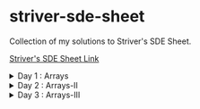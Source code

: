 # striver-sde-sheet
Collection of my solutions to Striver's SDE Sheet.

[Striver's SDE Sheet Link](https://takeuforward.org/interviews/strivers-sde-sheet-top-coding-interview-problems/)

<details>
  <summary>Day 1 : Arrays</summary>

| Problem  | Solution |
| ----------- | ----------- |
| [Set Matrix Zeroes](https://leetcode.com/problems/set-matrix-zeroes/)    |        |
| [Pascal's Triangle](https://leetcode.com/problems/pascals-triangle/)  |    |
| [Next Permutation](https://leetcode.com/problems/next-permutation/)    |        |
| [Kadane’s Algorithm](https://leetcode.com/problems/maximum-subarray/)  |    |
| [Sort an array of 0’s 1’s 2’s](https://leetcode.com/problems/sort-colors/)    |        |
| [Stock buy and Sell](https://leetcode.com/problems/best-time-to-buy-and-sell-stock/)  |    |
</details>

<details>
	<summary>Day 2 : Arrays-II </summary>

| Problem  | Solution |
| ----------- | ----------- |
| [Rotate Matrix](https://leetcode.com/problems/rotate-image/)    |        |
| [Merge Overlapping Subintervals](https://leetcode.com/problems/merge-intervals/)  |    |
| [Merge two sorted Arrays without extra space](https://leetcode.com/problems/merge-sorted-array/)    |        |
| [Find the duplicate in an array of N+1 integers.](https://leetcode.com/problems/find-the-duplicate-number/)  |    |
| [Repeat and Missing Number](https://www.interviewbit.com/problems/repeat-and-missing-number-array/)    |        |
| [Inversion of Array (Pre-req: Merge Sort)](https://www.codingninjas.com/codestudio/problems/count-inversions_615)  |    |
</details>

<details>
	<summary>Day 3 : Arrays-III </summary>

| Problem  | Solution |
| ----------- | ----------- |
| [2-Sum-Problem](https://leetcode.com/problems/two-sum/)    |        |
| [4-sum-Problem](https://leetcode.com/problems/4sum/)  |    |
| [Longest Consecutive Sequence](https://leetcode.com/problems/longest-consecutive-sequence/)    |        |
| [Largest Subarray with 0 sum](https://practice.geeksforgeeks.org/problems/largest-subarray-with-0-sum/1)  |    |
| [Count number of subarrays with given Xor K](https://www.interviewbit.com/problems/subarray-with-given-xor/)    |        |
| [Longest Substring without repeat](https://leetcode.com/problems/longest-substring-without-repeating-characters/)  |    |
</details>
